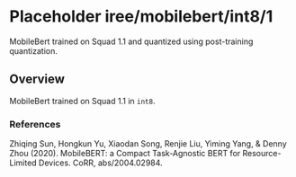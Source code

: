 # Placeholder iree/mobilebert/int8/1

MobileBert trained on Squad 1.1 and quantized using post-training quantization.

<!-- task: text-classification -->
<!-- fine-tunable: false -->
<!-- language: en -->
<!-- network-architecture: mobilebert -->
<!-- dataset: squad -->

## Overview

MobileBert trained on Squad 1.1 in `int8`.

### References
Zhiqing Sun, Hongkun Yu, Xiaodan Song, Renjie Liu, Yiming Yang, & Denny Zhou (2020). MobileBERT: a Compact Task-Agnostic BERT for Resource-Limited Devices. CoRR, abs/2004.02984.

